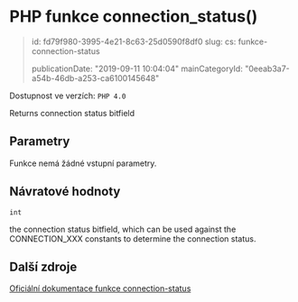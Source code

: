 PHP funkce connection_status()
==============================

> id: fd79f980-3995-4e21-8c63-25d0590f8df0
> slug:
> 	cs: funkce-connection-status
>
> publicationDate: "2019-09-11 10:04:04"
> mainCategoryId: "0eeab3a7-a54b-46db-a253-ca6100145648"

Dostupnost ve verzích: `PHP 4.0`

Returns connection status bitfield


Parametry
--------------

Funkce nemá žádné vstupní parametry.

Návratové hodnoty
----------------

`int`

the connection status bitfield, which can be used against the
CONNECTION_XXX constants to determine the connection
status.

Další zdroje
------------

[Oficiální dokumentace funkce connection-status](https://www.php.net/manual/en/function.connection-status.php)
